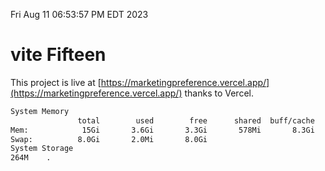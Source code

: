Fri Aug 11 06:53:57 PM EDT 2023

# vite Fifteen


This project is live at [https://marketingpreference.vercel.app/](https://marketingpreference.vercel.app/) thanks to Vercel.

```bash
System Memory
               total        used        free      shared  buff/cache   available
Mem:            15Gi       3.6Gi       3.3Gi       578Mi       8.3Gi        10Gi
Swap:          8.0Gi       2.0Mi       8.0Gi
System Storage
264M	.
